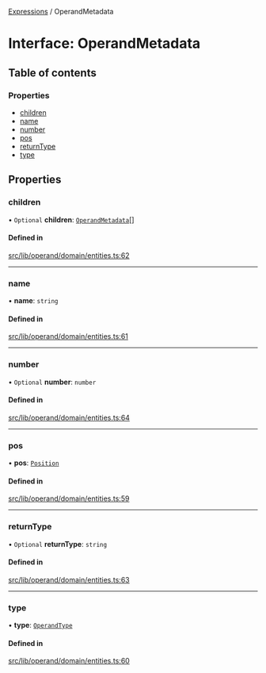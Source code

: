 [Expressions](../README.md) / OperandMetadata

# Interface: OperandMetadata

## Table of contents

### Properties

- [children](OperandMetadata.md#children)
- [name](OperandMetadata.md#name)
- [number](OperandMetadata.md#number)
- [pos](OperandMetadata.md#pos)
- [returnType](OperandMetadata.md#returntype)
- [type](OperandMetadata.md#type)

## Properties

### children

• `Optional` **children**: [`OperandMetadata`](OperandMetadata.md)[]

#### Defined in

[src/lib/operand/domain/entities.ts:62](https://github.com/data7expressions/3xpr/blob/a027e32/src/lib/operand/domain/entities.ts#L62)

___

### name

• **name**: `string`

#### Defined in

[src/lib/operand/domain/entities.ts:61](https://github.com/data7expressions/3xpr/blob/a027e32/src/lib/operand/domain/entities.ts#L61)

___

### number

• `Optional` **number**: `number`

#### Defined in

[src/lib/operand/domain/entities.ts:64](https://github.com/data7expressions/3xpr/blob/a027e32/src/lib/operand/domain/entities.ts#L64)

___

### pos

• **pos**: [`Position`](../classes/Position.md)

#### Defined in

[src/lib/operand/domain/entities.ts:59](https://github.com/data7expressions/3xpr/blob/a027e32/src/lib/operand/domain/entities.ts#L59)

___

### returnType

• `Optional` **returnType**: `string`

#### Defined in

[src/lib/operand/domain/entities.ts:63](https://github.com/data7expressions/3xpr/blob/a027e32/src/lib/operand/domain/entities.ts#L63)

___

### type

• **type**: [`OperandType`](../enums/OperandType.md)

#### Defined in

[src/lib/operand/domain/entities.ts:60](https://github.com/data7expressions/3xpr/blob/a027e32/src/lib/operand/domain/entities.ts#L60)
